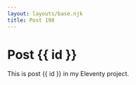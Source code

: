 ```yaml
---
layout: layouts/base.njk
title: Post 198
---
```


# Post {{ id }}

This is post {{ id }} in my Eleventy project.
